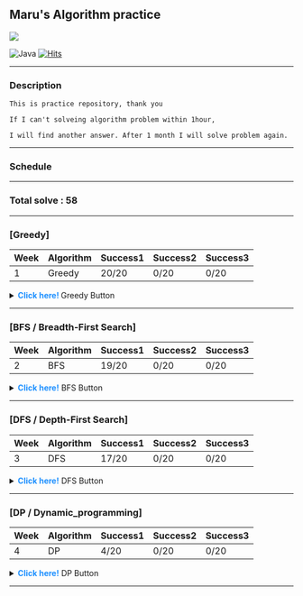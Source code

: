 
<p align="center">

## Maru's Algorithm practice

  <img src="https://media.vingle.net/images/ca_l/ln97wmqcle.jpg">

![Java](https://img.shields.io/badge/java-%23ED8B00.svg?style=for-the-badge&logo=java&logoColor=white) [![Hits](https://hits.seeyoufarm.com/api/count/incr/badge.svg?url=https://github.com/lee-maru/practice_algorithm)](https://hits.seeyoufarm.com)

</p>


 

---
### Description
```
This is practice repository, thank you

If I can't solveing algorithm problem within 1hour,

I will find another answer. After 1 month I will solve problem again.
```
---

### Schedule

---

### Total solve : 58

---
### [Greedy] 
|Week|Algorithm|Success1|Success2|Success3|
|------------|---------|---------|---------|---------|
|1|Greedy|20/20|0/20|0/20|
<details>
<summary> <strong style="color:dodgerblue"> Click here! </strong> Greedy Button </summary>
<div markdown="1">

- 2021-08-17 Tuesday
- [ ] [BaekJoon 11399](https://www.acmicpc.net/problem/113991) : [code](https://github.com/lee-maru/practice_algorithm/blob/master/src/week01/Solution1.java)
- [ ] [BaekJoon 2839](https://www.acmicpc.net/problem/28391) : [code](https://github.com/lee-maru/practice_algorithm/blob/master/src/week01/Solution2.java)
- 2021-08-18 Wednesday
- [ ] [BaekJoon 11047](https://www.acmicpc.net/problem/11047) : [code](https://github.com/lee-maru/practice_algorithm/blob/master/src/week01/Solution3.java)
- [ ] [BaekJoon 1931](https://www.acmicpc.net/problem/1931) : [code](https://github.com/lee-maru/practice_algorithm/blob/master/src/week01/Solution4.java)
- 2021-08-19 Thursday
- [ ] [BaekJoon 1541](https://www.acmicpc.net/problem/1541) : [code](https://github.com/lee-maru/practice_algorithm/blob/master/src/week01/Solution5.java)
- [ ] [BaekJoon 5585](https://www.acmicpc.net/problem/5585) : [code](https://github.com/lee-maru/practice_algorithm/blob/master/src/week01/Solution6.java)
- [ ] [BaekJoon 2217](https://www.acmicpc.net/problem/2217) : [code](https://github.com/lee-maru/practice_algorithm/blob/master/src/week01/Solution7.java)
- [ ] [BaekJoon 10162](https://www.acmicpc.net/problem/10162) : [code](https://github.com/lee-maru/practice_algorithm/blob/master/src/week01/Solution8.java)
- [ ] [BaekJoon 1946](https://www.acmicpc.net/problem/1946) : [code](https://github.com/lee-maru/practice_algorithm/blob/master/src/week01/Solution9.java)
- 2021-08-20 Friday
- [ ] [BaekJoon 1789](https://www.acmicpc.net/problem/1789) : [code](https://github.com/lee-maru/practice_algorithm/blob/master/src/week01/Solution10.java)
- [ ] [BaekJoon 13305](https://www.acmicpc.net/problem/13305) : [code](https://github.com/lee-maru/practice_algorithm/blob/master/src/week01/Solution11.java)
- 2021-08-21 Saturday
- [x] [BaekJoon 1339 (noIdea)](https://www.acmicpc.net/problem/1339) : [code](https://github.com/lee-maru/practice_algorithm/blob/master/src/week01/Solution12.java)
- [x] [BaekJoon 1715 (noIdea)](https://www.acmicpc.net/problem/1715) : [code](https://github.com/lee-maru/practice_algorithm/blob/master/src/week01/Solution13.java)
- [ ] [BaekJoon 1715](https://www.acmicpc.net/problem/4796) : [code](https://github.com/lee-maru/practice_algorithm/blob/master/src/week01/Solution14.java)
- [ ] [BaekJoon 1744](https://www.acmicpc.net/problem/1744) : [code](https://github.com/lee-maru/practice_algorithm/blob/master/src/week01/Solution15.java)
- [ ] [BaekJoon 1439](https://www.acmicpc.net/problem/1439) : [code](https://github.com/lee-maru/practice_algorithm/blob/master/src/week01/Solution16.java)
- [ ] [BaekJoon 1439](https://www.acmicpc.net/problem/1439) : [code](https://github.com/lee-maru/practice_algorithm/blob/master/src/week01/Solution16.java)
- [x] [BaekJoon 1080 (noIdea)](https://www.acmicpc.net/problem/1080) : [code](https://github.com/lee-maru/practice_algorithm/blob/master/src/week01/Solution17.java)
- 2021-08-22 Sunday
- [x] [BaekJoon 1202 (timeOut)](https://www.acmicpc.net/problem/1202) : [code](https://github.com/lee-maru/practice_algorithm/blob/master/src/week01/Solution18.java)
- [x] [BaekJoon 2437 (noIdea)](https://www.acmicpc.net/problem/2437) : [code](https://github.com/lee-maru/practice_algorithm/blob/master/src/week01/Solution19.java)
- [ ] [BaekJoon 1449](https://www.acmicpc.net/problem/1449) : [code](https://github.com/lee-maru/practice_algorithm/blob/master/src/week01/Solution20.java)

</div>
</details>

---

### [BFS / Breadth-First Search]
|Week|Algorithm|Success1|Success2|Success3|
|------------|---------|---------|---------|---------|
|2| BFS |19/20|0/20|0/20|
<details>
<summary> <strong style="color:dodgerblue"> Click here!</strong> BFS Button</summary>
<div markdown="1">

- 2021-08-23 Monday
- [ ] [BaekJoon 1260](https://www.acmicpc.net/problem/1260) : [code](ttps://github.com/lee-maru/practice_algorithm/blob/master/src/week02/Solution21.java)
- [ ] [BaekJoon 2178](https://www.acmicpc.net/problem/2178) : [code](https://github.com/lee-maru/practice_algorithm/blob/master/src/week02/Solution22.java)
- [x] [BaekJoon 2178 (hint, dfs)](https://www.acmicpc.net/problem/2667) : [code](https://github.com/lee-maru/practice_algorithm/blob/master/src/week02/Solution23.java)
- 2021-08-24 Tuesday
- [ ] [BaekJoon 2606](https://www.acmicpc.net/problem/2606) : [code](https://github.com/lee-maru/practice_algorithm/blob/master/src/week02/Solution24.java)
- [ ] [BaekJoon 1012](https://www.acmicpc.net/problem/1012) : [code](https://github.com/lee-maru/practice_algorithm/blob/master/src/week02/Solution25.java)
- [ ] [BaekJoon 7576](https://www.acmicpc.net/problem/7576) : [code](https://github.com/lee-maru/practice_algorithm/blob/master/src/week02/Solution26.java)
- 2021-08-25 Wednesday
- [x] [BaekJoon 1697(hint)](https://www.acmicpc.net/problem/1697) : [code](https://github.com/lee-maru/practice_algorithm/blob/master/src/week02/Solution27.java)
- [ ] [BaekJoon 11724](https://www.acmicpc.net/problem/11724) : [code](https://github.com/lee-maru/practice_algorithm/blob/master/src/week02/Solution28.java)
- [x] [BaekJoon 11724(hint)](https://www.acmicpc.net/problem/14502) : [code](https://github.com/lee-maru/practice_algorithm/blob/master/src/week02/Solution29.java)
- [ ] [BaekJoon 4963](https://www.acmicpc.net/problem/4963) : [code](https://github.com/lee-maru/practice_algorithm/blob/master/src/week02/Solution30.java)
- 2021-08-26 Thursday
- [ ] [BaekJoon 2468](https://www.acmicpc.net/problem/2468) : [code](https://github.com/lee-maru/practice_algorithm/blob/master/src/week02/Solution31.java)
- [ ] [BaekJoon 10026](https://www.acmicpc.net/problem/10026) : [code](https://github.com/lee-maru/practice_algorithm/blob/master/src/week02/Solution32.java)
- [ ] [BaekJoon 7569](https://www.acmicpc.net/problem/7569) : [code](https://github.com/lee-maru/practice_algorithm/blob/master/src/week02/Solution33.java)
- 2021-08-27 Friday
- [ ] [BaekJoon 2583](https://www.acmicpc.net/problem/2583) : [code](https://github.com/lee-maru/practice_algorithm/blob/master/src/week02/Solution34.java)
- [x] [BaekJoon 7562(hint)](https://www.acmicpc.net/problem/7562) : [code](https://github.com/lee-maru/practice_algorithm/blob/master/src/week02/Solution35.java)
- [x] [BaekJoon 2206(timeOut)](https://www.acmicpc.net/problem/2206) : [code](https://github.com/lee-maru/practice_algorithm/blob/master/src/week02/Solution36.java)
- 2021-08-28 Saturday
- [ ] [BaekJoon 11725](https://www.acmicpc.net/problem/11725) : [code](https://github.com/lee-maru/practice_algorithm/blob/master/src/week02/Solution37.java)
- [ ] [BaekJoon 2644](https://www.acmicpc.net/problem/2644) : [code](https://github.com/lee-maru/practice_algorithm/blob/master/src/week02/Solution38.java)
- 2021-08-29 Sunday
- [x] [BaekJoon 13460(noIdea)](https://www.acmicpc.net/problem/13460) : [code](https://github.com/lee-maru/practice_algorithm/blob/master/src/week02/Solution39.java)

</div>
</details>

---

### [DFS / Depth-First Search]
|Week|Algorithm|Success1|Success2|Success3|
|------------|---------|---------|---------|---------|
|3| DFS|17/20|0/20|0/20|
<details>
<summary> <strong style="color:dodgerblue"> Click here!</strong> DFS Button</summary>
<div markdown="1">

- 2021-08-30 Monday
- [ ] [BaekJoon 2667](https://www.acmicpc.net/problem/2667) : [code](https://github.com/lee-maru/practice_algorithm/blob/master/src/week03/Solution41.java)
- [ ] [BaekJoon 2606](https://www.acmicpc.net/problem/2606) : [code](https://github.com/lee-maru/practice_algorithm/blob/master/src/week03/Solution42.java)
- [ ] [BaekJoon 1012](https://www.acmicpc.net/problem/1012) : [code](https://github.com/lee-maru/practice_algorithm/blob/master/src/week03/Solution43.java)
- [ ] [BaekJoon 11724](https://www.acmicpc.net/problem/11724) : [code](https://github.com/lee-maru/practice_algorithm/blob/master/src/week03/Solution44.java)
- [ ] [BaekJoon 4963](https://www.acmicpc.net/problem/4963) : [code](https://github.com/lee-maru/practice_algorithm/blob/master/src/week03/Solution45.java)
- [ ] [BaekJoon 2468](https://www.acmicpc.net/problem/2468) : [code](https://github.com/lee-maru/practice_algorithm/blob/master/src/week03/Solution46.java)
- 2021-08-31 Tuesday
- [ ] [BaekJoon 1987](https://www.acmicpc.net/problem/1987) : [code](https://github.com/lee-maru/practice_algorithm/blob/master/src/week03/Solution47.java)
- [ ] [BaekJoon 10026](https://www.acmicpc.net/problem/10026) : [code](https://github.com/lee-maru/practice_algorithm/blob/master/src/week03/Solution48.java)
- [ ] [BaekJoon 2583](https://www.acmicpc.net/problem/2583) : [code](https://github.com/lee-maru/practice_algorithm/blob/master/src/week03/Solution49.java)
- [ ] [BaekJoon 11725](https://www.acmicpc.net/problem/11725) : [code](https://github.com/lee-maru/practice_algorithm/blob/master/src/week03/Solution50.java)
- 2021-09-01 Wednesday
- [x] [BaekJoon 1520(memory)](https://www.acmicpc.net/problem/1520) : [code](https://github.com/lee-maru/practice_algorithm/blob/master/src/week03/Solution51.java)
- 2021-09-02 Thursday
- [ ] [BaekJoon 2644](https://www.acmicpc.net/problem/2644) : [code](https://github.com/lee-maru/practice_algorithm/blob/master/src/week03/Solution52.java)
- [ ] [BaekJoon 1707](https://www.acmicpc.net/problem/1707) : [code](https://github.com/lee-maru/practice_algorithm/blob/master/src/week03/Solution53.java)
- 2021-09-03 Friday
- [ ] [BaekJoon 2573](https://www.acmicpc.net/problem/2573) : [code](https://github.com/lee-maru/practice_algorithm/blob/master/src/week03/Solution54.java)
- [x] [BaekJoon 1937(timeOut & after DP)](https://www.acmicpc.net/problem/1937) : [code](https://github.com/lee-maru/practice_algorithm/blob/master/src/week03/Solution55.java)
- 2021-09-04 Saturday
- [ ] [BaekJoon 2573](https://www.acmicpc.net/problem/1967) : [code](https://github.com/lee-maru/practice_algorithm/blob/master/src/week03/Solution56.java)
- 2021-09-05 Sunday
- [x] [BaekJoon 9466(timeOut & after DP)](https://www.acmicpc.net/problem/9466) : [code](https://github.com/lee-maru/practice_algorithm/blob/master/src/week03/Solution57.java)

</div>
</details>

---

### [DP / Dynamic_programming]
|Week|Algorithm|Success1|Success2|Success3|
|------------|---------|---------|---------|---------|
|4| DP|4/20|0/20|0/20|
<details>
<summary> <strong style="color:dodgerblue"> Click here!</strong> DP Button</summary>
<div markdown="1">

- 2021-09-06 Monday
- [fibonacciTest](https://github.com/lee-maru/practice_algorithm/blob/master/src/DynamicProgramming.java)
- 2021-09-07 Tuesday
- [ ] [BaekJoon 9095](https://www.acmicpc.net/problem/9095) : [code](https://github.com/lee-maru/practice_algorithm/blob/master/src/week04/Solution58.java)
- [ ] [BaekJoon 1003](https://www.acmicpc.net/problem/1003) : [code](https://github.com/lee-maru/practice_algorithm/blob/master/src/week04/Solution59.java)
- [ ] [BaekJoon 10870](https://www.acmicpc.net/problem/10870) : [code](https://github.com/lee-maru/practice_algorithm/blob/master/src/week04/Solution60.java)
- 2021-09-08 Wednesday
- [ ] [BaekJoon 11726](https://www.acmicpc.net/problem/11726) : [code](https://github.com/lee-maru/practice_algorithm/blob/master/src/week04/Solution61.java)
- [ ] [BaekJoon 1149](https://www.acmicpc.net/problem/1149) : [code](https://github.com/lee-maru/practice_algorithm/blob/master/src/week04/Solution62.java)

</div>
</details>

---

